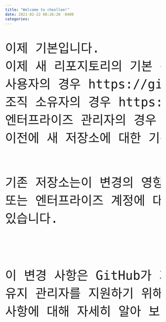 ```yaml
---
title: "Welcome to cheollee!"
date: 2021-02-22 08:26:28 -0400
categories: 
---
```

<font size=12pt>
<pre>
이제 기본입니다.
이제 새 리포지토리의 기본 분기 이름은 main입니다. 다른 기본값을 설정하려면 
사용자의 경우 https://github.com/settings/repositories 페이지에서
조직 소유자의 경우 https://github.com/organizations/YOUR-ORGANIZATION/settings/repository-defaults페이지에서
엔터프라이즈 관리자의 경우 https://github.com/enterprises/YOUR-ENTERPRISE/settings/member_privileges페이지에서
이전에 새 저장소에 대한 기본 분기를 선택한 사용자, 조직 및 기업은이 변경의 영향을받지 않습니다.

기존 저장소는이 변경의 영향을받지 않습니다. 올해 말에는 사용자, 조직 또는 엔터프라이즈 계정에 대한 기존 저장소의 기본 브랜치 이름을 바꿀 수 있습니다.

이 변경 사항은 GitHub가 기본 브랜치의 이름을 변경하려는 프로젝트 및 유지 관리자를 지원하기 위해 수행하는 많은 변경 사항 중 하나입니다. 변경 사항에 대해 자세히 알아 보려면 github / renaming을 참조하십시오 .
</pre>
</font>
